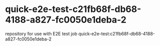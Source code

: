 # quick-e2e-test-c21fb68f-db68-4188-a827-fc0050e1deba-2
repository for use with E2E test job quick-e2e-test:c21fb68f-db68-4188-a827-fc0050e1deba-2
